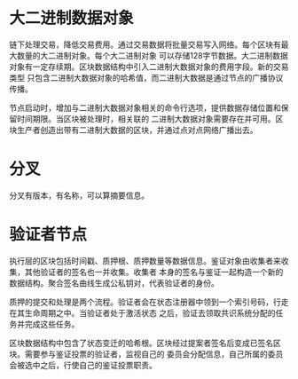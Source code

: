 # 大二进制数据对象

链下处理交易，降低交易费用。通过交易数据将批量交易写入网络。每个区块有最大数量的大二进制对象。每个大二进制对象
可以存储128字节数据。大二进制数据对象有一定存续期。区块数据结构中引入二进制大数据对象的费用字段。新的交易类型
只包含二进制大数据对象的哈希值，而二进制大数据是通过节点的广播协议传播。

节点启动时，增加与二进制大数据对象相关的命令行选项，提供数据存储位置和保留时间期限。当区块被处理时，相关联的
二进制大数据对象需要存在并可用。区块生产者创造出带有二进制大数据的区块，并通过点对点网络广播出去。

# 分叉

分叉有版本，有名称，可以算摘要信息。

# 验证者节点

执行层的区块包括时间戳、质押根、质押数量等数据信息。鉴证对象由收集者来收集，其他验证者的签名也一并收集。收集者
本身的签名与鉴证一起构造一个新的数据结构。聚合签名曲线生成公私钥对，代表验证者的身份。

质押的提交和处理是两个流程。验证者会在状态注册器中领到一个索引号码，行走在其生命周期之中。当验证者处于激活状态
之后，验证去领取共识系统分配的任务并完成这些任务。

区块数据结构中包含了状态变迁的哈希根。区块经过提案者签名后变成已签名区块。需要参与鉴证投票的验证者，监视自己的
委员会分配信息，自己所属的委员会被选中之后，行使自己的鉴证投票职责。


